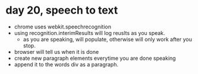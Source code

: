 # day 20, speech to text
- chrome uses webkit.speechrecognition
- using recognition.interimResults will log reuslts as you speak.
  - as you are speaking, will populate, otherwise will only work after you stop.
- browser will tell us when it is done
- create new paragraph elements everytime you are done speaking
- append it to the words div as a paragraph.
